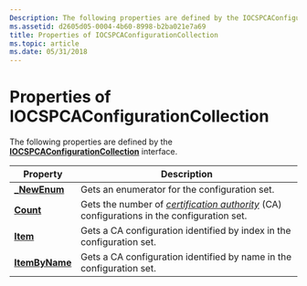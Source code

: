 ```yaml
---
Description: The following properties are defined by the IOCSPCAConfigurationCollection interface.
ms.assetid: d2605d05-0004-4b60-8998-b2ba021e7a69
title: Properties of IOCSPCAConfigurationCollection
ms.topic: article
ms.date: 05/31/2018
---
```


# Properties of IOCSPCAConfigurationCollection

The following properties are defined by the [**IOCSPCAConfigurationCollection**](/windows/desktop/api/Certadm/nn-certadm-iocspcaconfigurationcollection) interface.



| Property                                                               | Description                                                                                                                                                                              |
|------------------------------------------------------------------------|------------------------------------------------------------------------------------------------------------------------------------------------------------------------------------------|
| [**\_NewEnum**](/windows/desktop/api/Certadm/nf-certadm-iocspcaconfigurationcollection-get__newenum)    | Gets an enumerator for the configuration set.                                                                                                                                            |
| [**Count**](/windows/desktop/api/Certadm/nf-certadm-iocspcaconfigurationcollection-get_count)           | Gets the number of [*certification authority*](../secgloss/c-gly.md) (CA) configurations in the configuration set. |
| [**Item**](/windows/desktop/api/Certadm/nf-certadm-iocspcaconfigurationcollection-get_item)             | Gets a CA configuration identified by index in the configuration set.                                                                                                                    |
| [**ItemByName**](/windows/desktop/api/Certadm/nf-certadm-iocspcaconfigurationcollection-get_itembyname) | Gets a CA configuration identified by name in the configuration set.                                                                                                                     |



 

 

 